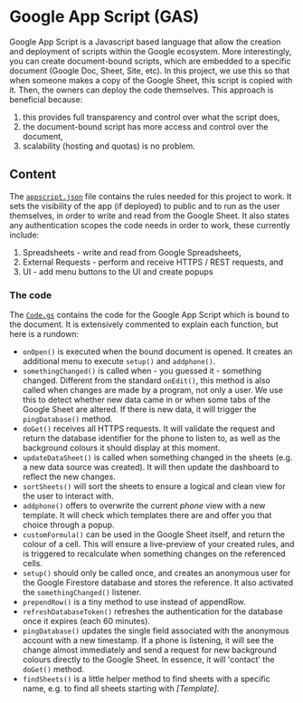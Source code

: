 # Google App Script (GAS)
Google App Script is a Javascript based language that allow the creation and deployment of scripts within the Google ecosystem. More interestingly, you can create document-bound scripts, which are embedded to a specific document (Google Doc, Sheet, Site, etc). In this project, we use this so that when someone makes a copy of the Google Sheet, this script is copied with it. Then, the owners can deploy the code themselves. This approach is beneficial because:
1. this provides full transparency and control over what the script does,
1. the document-bound script has more access and control over the document,
1. scalability (hosting and quotas) is no problem.

## Content
The [`appscript.json`](appscript.json) file contains the rules needed for this project to work. It sets the visibility of the app (if deployed) to public and to run as the user themselves, in order to write and read from the Google Sheet. It also states any authentication scopes the code needs in order to work, these currently include:
1. Spreadsheets - write and read from Google Spreadsheets,
1. External Requests - perform and receive HTTPS / REST requests, and
1. UI - add menu buttons to the UI and create popups

### The code
The [`Code.gs`](Code.gs) contains the code for the Google App Script which is bound to the document. It is extensively commented to explain each function, but here is a rundown:

- `onOpen()` is executed when the bound document is opened. It creates an additional menu to execute `setup()` and `addphone()`.
- `somethingChanged()` is called when - you guessed it - something changed. Different from the standard `onEdit()`, this method is also called when changes are made by a program, not only a user. We use this to detect whether new data came in or when some tabs of the Google Sheet are altered. If there is new data, it will trigger the `pingDatabase()` method.
- `doGet()` receives all HTTPS requests. It will validate the request and return the database identifier for the phone to listen to, as well as the background colours it should display at this moment.
- `updateDataSheet()` is called when something changed in the sheets (e.g. a new data source was created). It will then update the dashboard to reflect the new changes.
- `sortSheets()` will sort the sheets to ensure a logical and clean view for the user to interact with.
- `addphone()` offers to overwrite the current *phone* view with a new template. It will check which templates there are and offer you that choice through a popup.
- `customFormula()` can be used in the Google Sheet itself, and return the colour of a cell. This will ensure a live-preview of your created rules, and is triggered to recalculate when something changes on the referenced cells.
- `setup()` should only be called once, and creates an anonymous user for the Google Firestore database and stores the reference. It also activated the `somethingChanged()` listener.
- `prependRow()` is a tiny method to use instead of appendRow.
- `refreshDatabaseToken()` refreshes the authentication for the database once it expires (each 60 minutes).
- `pingDatabase()` updates the single field associated with the anonymous account with a new timestamp. If a phone is listening, it will see the change almost immediately and send a request for new background colours directly to the Google Sheet. In essence, it will 'contact' the `doGet()` method.
- `findSheets()` is a little helper method to find sheets with a specific name, e.g. to find all sheets starting with *[Template]*.
